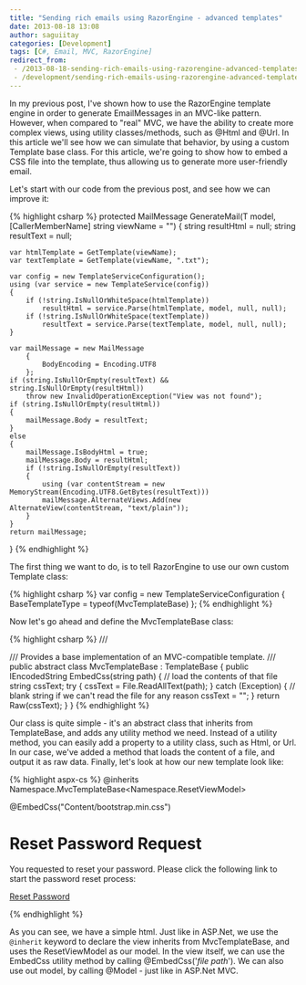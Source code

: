 ```yaml
---
title: "Sending rich emails using RazorEngine - advanced templates"
date: 2013-08-18 13:08
author: saguiitay
categories: [Development]
tags: [C#, Email, MVC, RazorEngine]
redirect_from:
 - /2013-08-18-sending-rich-emails-using-razorengine-advanced-templates/
 - /development/sending-rich-emails-using-razorengine-advanced-templates/
---
```

In my previous post, I've shown how to use the RazorEngine template engine in order to generate EmailMessages in an MVC-like pattern.
However, when compared to "real" MVC, we have the ability to create more complex views, using utility classes/methods, such as @Html and @Url.
In this article we'll see how we can simulate that behavior, by using a custom Template base class. For this article, we're going to show how to
embed a CSS file into the template, thus allowing us to generate more user-friendly email.

Let's start with our code from the previous post, and see how we can improve it:

{% highlight csharp %}
protected MailMessage GenerateMail<T>(T model, [CallerMemberName] string viewName = "")
{
	string resultHtml = null;
	string resultText = null;
	
	var htmlTemplate = GetTemplate(viewName);
	var textTemplate = GetTemplate(viewName, ".txt");
	
	var config = new TemplateServiceConfiguration();
	using (var service = new TemplateService(config))
	{
		if (!string.IsNullOrWhiteSpace(htmlTemplate))
			resultHtml = service.Parse(htmlTemplate, model, null, null);
		if (!string.IsNullOrWhiteSpace(textTemplate))
			resultText = service.Parse(textTemplate, model, null, null);
	}
	
	var mailMessage = new MailMessage
		{
			BodyEncoding = Encoding.UTF8
		};
	if (string.IsNullOrEmpty(resultText) && string.IsNullOrEmpty(resultHtml))
		throw new InvalidOperationException("View was not found");
	if (string.IsNullOrEmpty(resultHtml))
	{
		mailMessage.Body = resultText;
	}
	else
	{
		mailMessage.IsBodyHtml = true;
		mailMessage.Body = resultHtml;
		if (!string.IsNullOrEmpty(resultText))
		{
			using (var contentStream = new MemoryStream(Encoding.UTF8.GetBytes(resultText)))
			mailMessage.AlternateViews.Add(new AlternateView(contentStream, "text/plain"));
		}
	}
	return mailMessage;
}
{% endhighlight %}

The first thing we want to do, is to tell RazorEngine to use our own custom Template class:

{% highlight csharp %}
var config = new TemplateServiceConfiguration { BaseTemplateType = typeof(MvcTemplateBase<T>) };
{% endhighlight %}

Now let's go ahead and define the MvcTemplateBase class:

{% highlight csharp %}
///<summary>
/// Provides a base implementation of an MVC-compatible template.
///</summary>
public abstract class MvcTemplateBase<T> : TemplateBase<T>
{
	public IEncodedString EmbedCss(string path)
	{
		// load the contents of that file
		string cssText;
		try
		{
			cssText = File.ReadAllText(path);
		}
		catch (Exception)
		{
			// blank string if we can't read the file for any reason
			cssText = "";
		}
		return Raw(cssText);
	}
}
{% endhighlight %}

Our class is quite simple - it's an abstract class that inherits from TemplateBase, and adds any utility method we need. Instead of a utility method,
you can easily add a property to a utility class, such as Html, or Url. In our case, we've added a method that loads the content of a file, and output
it as raw data. Finally, let's look at how our new template look like:

{% highlight aspx-cs %}
@inherits Namespace.MvcTemplateBase<Namespace.ResetViewModel>
<!DOCTYPE html>
<html lang="en">
<head>
	<title>Custom Template sample</title>
	@EmbedCss("Content/bootstrap.min.css")
</head>
<body>
	<div class="container">
		<div class="hero-unit">
			<h1>Reset Password Request</h1>
			<p>You requested to reset your password. Please click the following link to start the password reset process:</p>
			<p>
				<a class="btn btn-primary btn-large" href="@Model.Url">Reset Password</a>
			</p>
		</div>
	</div>
</body>
</html>
{% endhighlight %}

As you can see, we have a simple html. Just like in ASP.Net, we use the `@inherit` keyword to declare the view inherits from MvcTemplateBase,
and uses the ResetViewModel as our model. In the view itself, we can use the EmbedCss utility method by calling @EmbedCss('*file path*').
We can also use out model, by calling @Model - just like in ASP.Net MVC.
